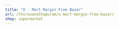 ```yaml
---
title: "U - Mart Margin Free Bazar"
url: /thiruvanathapuram/u-mart-margin-free-bazar/
shop: supermarket
---
```

